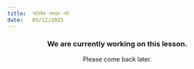 ```yaml
---
title:  অতিৰিক্ত অধ্যয়ন পাঠ
date:   05/12/2025
---
```


### <center>We are currently working on this lesson.</center>
<center>Please come back later.</center>